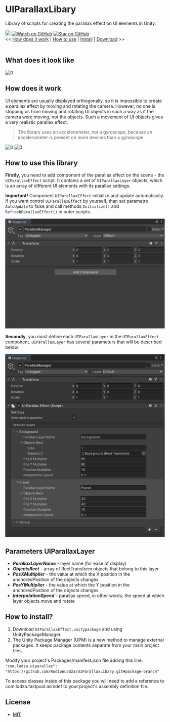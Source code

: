 # UIParallaxLibary
Library of scripts for creating the parallax effect on UI elements in Unity.

[![](https://img.shields.io/badge/license-MIT-green)](https://github.com/RodionLodza/UIParallaxLibary/blob/master/LICENSE)
[![Watch on GitHub](https://img.shields.io/github/watchers/RodionLodza/UIParallaxLibary.svg?style=social)](https://github.com/RodionLodza/UIParallaxLibary/watchers)
[![Star on GitHub](https://img.shields.io/github/stars/RodionLodza/UIParallaxLibary.svg?style=social)](https://github.com/RodionLodza/UIParallaxLibary/stargazers)
<br />
<< [How does it work](#how-does-it-work) | [How to use](#how-to-use-this-library) | [Install](#how-to-install) | [Download](https://github.com/RodionLodza/UIParallaxLibary/raw/master/UIParallaxLibary.unitypackage) >>
<br />
<br />

## What does it look like
![0](WikiImages/example.gif)
<br />

## How does it work
UI elements are usually displayed orthogonally, so it is impossible to create a parallax effect by moving and rotating the camera. However, no one is stopping us from moving and rotating UI objects in such a way as if the camera were moving, not the objects. Such a movement of UI objects gives a very realistic parallax effect.

> The library uses an accelerometer, not a gyroscope, because an accelerometer is present on more devices than a gyroscope.

![0](WikiImages/perspective_parallax.gif)
![0](WikiImages/orto_parallax.gif)
<br />

## How to use this library
**Firstly**, you need to add component of the parallax effect on the scene - the `UIParallaxEffect` script. It contains a set of `UIParallaxLayer` objects, which is an array of different UI elements with its parallax settings.

**Important!** Component `UIParallaxEffect` initialize and update automatically. If you want control `UIParallaxEffect` by yourself, than set parametre  `AutoUpdate` to false and call methods `Initialize()` and `RefreshParallaxEffect()` in outer scripts.

![0](WikiImages/adding_manager.gif)

**Secondly**, you must define each `UIParallaxLayer` in the `UIParallaxEffect` component. `UIParallaxLayer` has several parameters that will be described below.

![0](WikiImages/filling_component.JPG)
<br />

## Parameters UIParallaxLayer
* ***ParallaxLayerName*** - layer name (for ease of display)
* ***ObjectsRect*** - array of RectTransform objects that belong to this layer
* ***PosXMultiplier*** - the value at which the X position in the anchoredPosition of the objects changes
* ***PosYMultiplier*** - the value at which the Y position in the anchoredPosition of the objects changes
* ***InterpolationSpeed*** - parallax speed, in other words, the speed at which layer objects move and rotate

## How to install?
1. Download `UIParallaxEffect.unitypackage` and using UnityPackageManager.
2. The Unity Package Manager (UPM) is a new method to manage external packages. It keeps package contents separate from your main project files.

Modify your project's Packages/manifest.json file adding this line:
```"com.lodza.uiparallax": "https://github.com/RodionLodza/UIParallaxLibary.git#package-branch"```

To access classes inside of this package you will need to add a reference to com.lodza.fastpool.asmdef to your project's assembly definition file.
<br />

## License
* [MIT](https://github.com/RodionLodza/UIParallaxLibary/blob/master/LICENSE)
